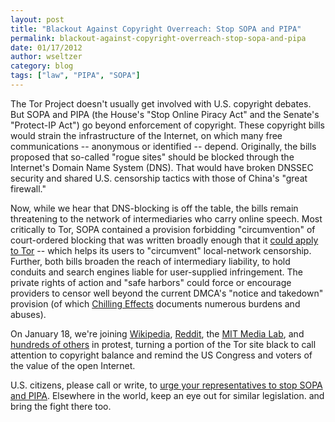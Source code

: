```yaml
---
layout: post
title: "Blackout Against Copyright Overreach: Stop SOPA and PIPA"
permalink: blackout-against-copyright-overreach-stop-sopa-and-pipa
date: 01/17/2012
author: wseltzer
category: blog
tags: ["law", "PIPA", "SOPA"]
---
```


The Tor Project doesn't usually get involved with U.S. copyright debates. But SOPA and PIPA (the House's "Stop Online Piracy Act" and the Senate's "Protect-IP Act") go beyond enforcement of copyright. These copyright bills would strain the infrastructure of the Internet, on which many free communications -- anonymous or identified -- depend. Originally, the bills proposed that so-called "rogue sites" should be blocked through the Internet's Domain Name System (DNS). That would have broken DNSSEC security and shared U.S. censorship tactics with those of China's "great firewall."

Now, while we hear that DNS-blocking is off the table, the bills remain threatening to the network of intermediaries who carry online speech. Most critically to Tor, SOPA contained a provision forbidding "circumvention" of court-ordered blocking that was written broadly enough that it [could apply to Tor](http://wendy.seltzer.org/blog/archives/2011/12/15/stopping-sopas-anti-circumvention.html) -- which helps its users to "circumvent" local-network censorship. Further, both bills broaden the reach of intermediary liability, to hold conduits and search engines liable for user-supplied infringement. The private rights of action and "safe harbors" could force or encourage providers to censor well beyond the current DMCA's "notice and takedown" provision (of which [Chilling Effects](https://www.chillingeffects.org/) documents numerous burdens and abuses).

On January 18, we're joining [Wikipedia](https://blog.wikimedia.org/2012/01/16/wikipedias-community-calls-for-anti-sopa-blackout-january-18/), [Reddit](http://blog.reddit.com/2012/01/stopped-they-must-be-on-this-all.html), the [MIT Media Lab](http://blog.media.mit.edu/2012/01/media-lab-is-against-sopa-and-pipa.html), and [hundreds of others](http://americancensorship.org/) in protest, turning a portion of the Tor site black to call attention to copyright balance and remind the US Congress and voters of the value of the open Internet.

U.S. citizens, please call or write, to [urge your representatives to stop SOPA and PIPA](http://americancensorship.org/). Elsewhere in the world, keep an eye out for similar legislation. and bring the fight there too.

